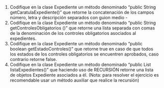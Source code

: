 1. Codifique en la clase Expediente un método denominado “public String
getCaratulaExpediente()” que retorne la concatenación de los campos número, letra
y descripción separados con guion medio -
1. Codifique en la clase Expediente un método denominado “public String
getControlesObligatorios ()” que retorne una lista separada con comas de la
denominación de los controles obligatorios asociados al expedientes.
1.  Codifique en la clase Expediente un método denominado “public boolean
getEstadoControles()” que retorne true en caso de que todos los estados de los
controles obligatorios se encuentren aprobados, caso contrario retorne false.
1. Codifique en la clase Expediente un método denominado “public
List<Expediente> listaExpedientes()” que haciendo uso de RECURSIÓN retorne una
lista de objetos Expediente asociados a él. (Nota: para resolver el ejercicio es
recomendable usar un método auxiliar que realice la recursión)
